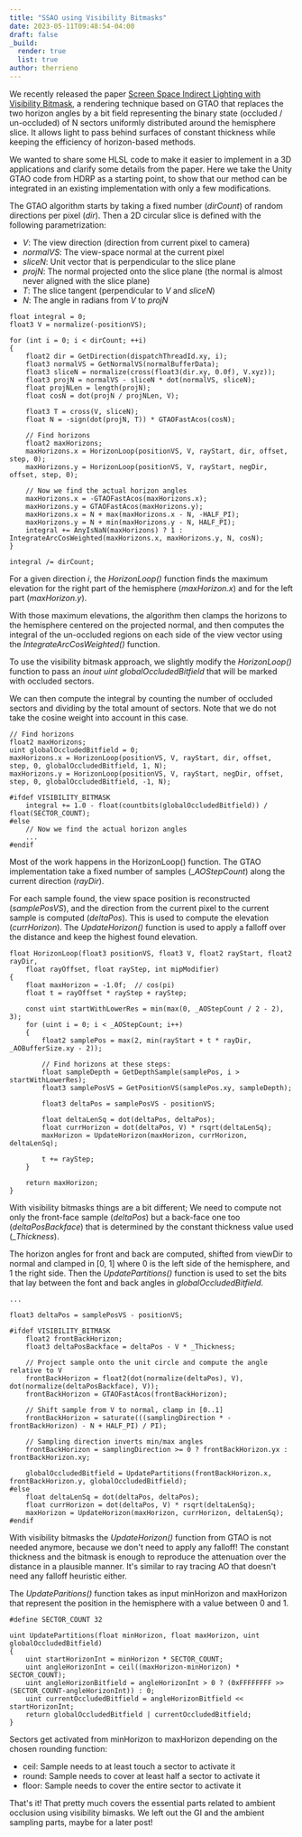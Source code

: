 ```yaml
---
title: "SSAO using Visibility Bitmasks"
date: 2023-05-11T09:48:54-04:00
draft: false
_build:
  render: true
  list: true
author: therrieno 
---
```


<!---
```csharp
// dirSign: 1 -> sampling right side of the slice
//         -1 -> sampling left side of the slice
// pos: position of current pixel
// angleVtoN: angle from V to N
// return: GI (RGB), AO (A)
float4 SampleDir(float dirSign, float3 pos, float3 viewDir, float angleVtoN, float thickness)
{
    uint bitmaskSlice = 0;
    float4 GIAO = 0;

    for (uint i = 0; i < sampleCount; i++)
    {
        float3 frontPos = GetSamplePos(pos, i);
        float3 frontDir = frontPos - pos;

        // Find backface dir by moving of thickness along -viewDir
        float3 backDir = frontDir - viewDir * thickness;

        // Project sample onto the unit circle and compute the angle relative to viewDir
        float2 angles = float2(dot(normalize(frontDir), viewDir), dot(normalize(backDir), viewDir));
        angles = FastAcos(angles);

        // Shift slice from viewDir to normal, clamp in [0..1]
        angles = saturate(((dirSign * -angles) - angleVtoN + HALF_PI) / PI);

        // Sampling direction inverts min/max angles
        angles = dirSign > 0 ? angles.yx : angles.xy;
        uint bitmask = OccludeSectors(angles.x, angles.y);

        GIAO.rgb += ComputeGI(bitmask, bitmaskSlice, frontPos);
        bitmaskSlice |= bitmask;
    }

    GIAO.rgb += ComputeAmbient(bitmaskSlice, normal, thickness);
    GIAO.a = ComputeAO(bitmaskSlice);

    return GIAO;
}
```

```csharp
uint OccludeSectors(float minAngle, float maxAngle){
  uint startAngle = minAngle * NUM_SECTOR;
  float angle = round((maxAngle-minAngle) * NUM_SECTOR);
  return uint(exp2(angle)-1) << startAngle;
}
```

```csharp
float ComputeAO(uint bf){
  return 1.0 - float(countbits(bf)) / NUM_SECTOR;
}
```

```csharp
float3 ComputeAmbient(uint bf, float3 T, float3 N){
  uint subRegionSize = NUM_SECTOR / NUM_SAMPLE;
  uint mask = exp2(subRegionSize) - 1;
  float3 light = 0;
  for (float i = 0; i < NUM_SAMPLE; i++){
    float hits = subRegionSize - countbits(bf & mask);
    // Generate a ray centered in the subregion
    float a = lerp(0, PI, (i + 0.5) / NUM_SAMPLE);
    float3 dir = normalize(T * cos(a) + N * sin(a));
    light += SampleAmbient(dir) * hits / NUM_SECTOR;
    bf >>= size;
  }
  return light;
```

```csharp
float3 ComputeGI(uint bf, uint bfSlice, float3 samplePos, 
  float3 pixelToSample, float3 N){
  // Compute the number of newly occluded sectors only
  float hits = countbits(bf & (~bfSlice));
  if(hits > 0){
    float3 l = SampleLightTexture(samplePos.xy);
    float3 L = normalize(pixelToSample);
    float NDotL = saturate(dot(N, L));
    // Continue if light is facing surface normal
    if(NDotL > 0.0){
      float3 Ln = GetNormal(samplePos.xy);
      float LnDotL = saturate(dot(Ln, -L));
      return hits / NUM_SECTOR * l * NDotL * LnDotL;
    }
  }
  return 0;
}
```
-->

We recently released the paper [Screen Space Indirect Lighting with Visibility Bitmask](https://arxiv.org/abs/2301.11376), a rendering technique based on GTAO that replaces the two horizon angles by a bit field representing the binary state (occluded / un-occluded) of N sectors uniformly distributed around the hemisphere slice. It allows light to pass behind surfaces of constant thickness while keeping the efficiency of horizon-based methods.

We wanted to share some HLSL code to make it easier to implement in a 3D applications and clarify some details from the paper. Here we take the Unity GTAO code from HDRP as a starting point, to show that our method can be integrated in an existing implementation with only a few modifications.

The GTAO algorithm starts by taking a fixed number (_dirCount_) of random directions per pixel (_dir_). Then a 2D circular slice is defined with the following parametrization:

- _V_: The view direction (direction from current pixel to camera)
- _normalVS_: The view-space normal at the current pixel
- _sliceN_: Unit vector that is perpendicular to the slice plane
- _projN_: The normal projected onto the slice plane (the normal is almost never aligned with the slice plane)
- _T_: The slice tangent (perpendicular to _V_ and _sliceN_)
- _N_: The angle in radians from _V_ to _projN_

```hlsl
float integral = 0;
float3 V = normalize(-positionVS);

for (int i = 0; i < dirCount; ++i)
{
    float2 dir = GetDirection(dispatchThreadId.xy, i);
    float3 normalVS = GetNormalVS(normalBufferData);
    float3 sliceN = normalize(cross(float3(dir.xy, 0.0f), V.xyz));
    float3 projN = normalVS - sliceN * dot(normalVS, sliceN);
    float projNLen = length(projN);
    float cosN = dot(projN / projNLen, V);

    float3 T = cross(V, sliceN);
    float N = -sign(dot(projN, T)) * GTAOFastAcos(cosN);

    // Find horizons
    float2 maxHorizons;
    maxHorizons.x = HorizonLoop(positionVS, V, rayStart, dir, offset, step, 0);
    maxHorizons.y = HorizonLoop(positionVS, V, rayStart, negDir, offset, step, 0);

    // Now we find the actual horizon angles
    maxHorizons.x = -GTAOFastAcos(maxHorizons.x);
    maxHorizons.y = GTAOFastAcos(maxHorizons.y);
    maxHorizons.x = N + max(maxHorizons.x - N, -HALF_PI);
    maxHorizons.y = N + min(maxHorizons.y - N, HALF_PI);
    integral += AnyIsNaN(maxHorizons) ? 1 : IntegrateArcCosWeighted(maxHorizons.x, maxHorizons.y, N, cosN);
}

integral /= dirCount;
```

For a given direction _i_, the _HorizonLoop()_ function finds the maximum elevation for the right part of the hemisphere (_maxHorizon.x_) and for the left part (_maxHorizon.y_).

With those maximum elevations, the algorithm then clamps the horizons to the hemisphere centered on the projected normal, and then computes the integral of the un-occluded regions on each side of the view vector using the _IntegrateArcCosWeighted()_ function.

To use the visibility bitmask approach, we slightly modify the _HorizonLoop()_ function to pass an _inout uint globalOccludedBitfield_ that will be marked with occluded sectors.

We can then compute the integral by counting the number of occluded sectors and dividing by the total amount of sectors. Note that we do not take the cosine weight into account in this case. 

```hlsl
// Find horizons
float2 maxHorizons;
uint globalOccludedBitfield = 0;
maxHorizons.x = HorizonLoop(positionVS, V, rayStart, dir, offset, step, 0, globalOccludedBitfield, 1, N);
maxHorizons.y = HorizonLoop(positionVS, V, rayStart, negDir, offset, step, 0, globalOccludedBitfield, -1, N);

#ifdef VISIBILITY_BITMASK
    integral += 1.0 - float(countbits(globalOccludedBitfield)) / float(SECTOR_COUNT);
#else
    // Now we find the actual horizon angles
    ...
#endif
```

Most of the work happens in the HorizonLoop() function. The GTAO implementation take a fixed number of samples (__AOStepCount_) along the current direction (_rayDir_).

For each sample found, the view space position is reconstructed (_samplePosVS_), and the direction from the current pixel to the current sample is computed (_deltaPos_). This is used to compute the elevation (_currHorizon_). The _UpdateHorizon()_ function is used to apply a falloff over the distance and keep the highest found elevation. 

```hlsl
float HorizonLoop(float3 positionVS, float3 V, float2 rayStart, float2 rayDir, 
    float rayOffset, float rayStep, int mipModifier)
{
    float maxHorizon = -1.0f;  // cos(pi)
    float t = rayOffset * rayStep + rayStep;

    const uint startWithLowerRes = min(max(0, _AOStepCount / 2 - 2), 3);
    for (uint i = 0; i < _AOStepCount; i++)
    {
        float2 samplePos = max(2, min(rayStart + t * rayDir, _AOBufferSize.xy - 2));

        // Find horizons at these steps:
        float sampleDepth = GetDepthSample(samplePos, i > startWithLowerRes);
        float3 samplePosVS = GetPositionVS(samplePos.xy, sampleDepth);

        float3 deltaPos = samplePosVS - positionVS;

        float deltaLenSq = dot(deltaPos, deltaPos);
        float currHorizon = dot(deltaPos, V) * rsqrt(deltaLenSq);
        maxHorizon = UpdateHorizon(maxHorizon, currHorizon, deltaLenSq);

        t += rayStep;
    }

    return maxHorizon;
}
```

With visibility bitmasks things are a bit different; We need to compute not only the front-face sample (_deltaPos_) but a back-face one too (_deltaPosBackface_) that is determined by the constant thickness value used (__Thickness_). 

The horizon angles for front and back are computed, shifted from viewDir to normal  and clamped in [0, 1] where 0 is the left side of the hemisphere, and 1 the right side. Then the _UpdatePartitions()_ function is used to set the bits that lay between the font and back angles in _globalOccludedBitfield_.

```hlsl
...

float3 deltaPos = samplePosVS - positionVS;

#ifdef VISIBILITY_BITMASK
    float2 frontBackHorizon;
    float3 deltaPosBackface = deltaPos - V * _Thickness;

    // Project sample onto the unit circle and compute the angle relative to V
    frontBackHorizon = float2(dot(normalize(deltaPos), V), dot(normalize(deltaPosBackface), V));
    frontBackHorizon = GTAOFastAcos(frontBackHorizon);

    // Shift sample from V to normal, clamp in [0..1]
    frontBackHorizon = saturate(((samplingDirection * -frontBackHorizon) - N + HALF_PI) / PI);

    // Sampling direction inverts min/max angles
    frontBackHorizon = samplingDirection >= 0 ? frontBackHorizon.yx : frontBackHorizon.xy;

    globalOccludedBitfield = UpdatePartitions(frontBackHorizon.x, frontBackHorizon.y, globalOccludedBitfield);
#else
    float deltaLenSq = dot(deltaPos, deltaPos);
    float currHorizon = dot(deltaPos, V) * rsqrt(deltaLenSq);
    maxHorizon = UpdateHorizon(maxHorizon, currHorizon, deltaLenSq);
#endif
```

With visibility bitmasks the _UpdateHorizon()_ function from GTAO is not needed anymore, because we don't need to apply any falloff! The constant thickness and the bitmask is enough to reproduce the attenuation over the distance in a plausible manner. It's similar to ray tracing AO that doesn't need any falloff heuristic either.

The _UpdateParitions()_ function takes as input minHorizon and maxHorizon that represent the position in the hemisphere with a value between 0 and 1. 

```hlsl
#define SECTOR_COUNT 32

uint UpdatePartitions(float minHorizon, float maxHorizon, uint globalOccludedBitfield)
{
    uint startHorizonInt = minHorizon * SECTOR_COUNT;
    uint angleHorizonInt = ceil((maxHorizon-minHorizon) * SECTOR_COUNT);
    uint angleHorizonBitfield = angleHorizonInt > 0 ? (0xFFFFFFFF >> (SECTOR_COUNT-angleHorizonInt)) : 0;
    uint currentOccludedBitfield = angleHorizonBitfield << startHorizonInt;
    return globalOccludedBitfield | currentOccludedBitfield;
}
```

Sectors get activated from minHorizon to maxHorizon depending on the chosen rounding function:

- ceil: Sample needs to at least touch a sector to activate it
- round: Sample needs to cover at least half a sector to activate it
- floor: Sample needs to cover the entire sector to activate it 

That's it! That pretty much covers the essential parts related to ambient occlusion using visibility bimasks. We left out the GI and the ambient sampling parts, maybe for a later post!


